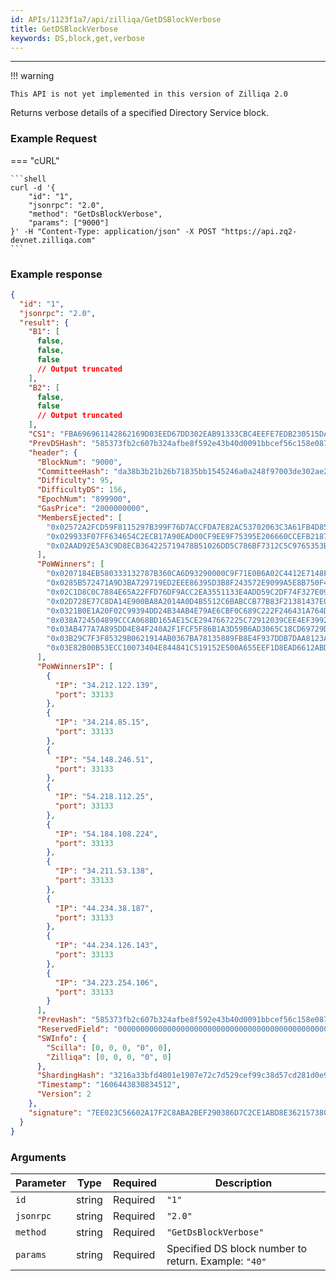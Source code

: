 ```yaml
---
id: APIs/1123f1a7/api/zilliqa/GetDSBlockVerbose
title: GetDSBlockVerbose
keywords: DS,block,get,verbose
---
```


---

!!! warning

    This API is not yet implemented in this version of Zilliqa 2.0

Returns verbose details of a specified Directory Service block.

### Example Request

=== "cURL"

    ```shell
    curl -d '{
        "id": "1",
        "jsonrpc": "2.0",
        "method": "GetDsBlockVerbose",
        "params": ["9000"]
    }' -H "Content-Type: application/json" -X POST "https://api.zq2-devnet.zilliqa.com"
    ```

### Example response

```json
{
  "id": "1",
  "jsonrpc": "2.0",
  "result": {
    "B1": [
      false,
      false,
      false
      // Output truncated
    ],
    "B2": [
      false,
      false
      // Output truncated
    ],
    "CS1": "FBA696961142862169D03EED67DD302EAB91333CBC4EEFE7EDB230515DA31DC1B9746EEEE5E7C105685E22C483B1021867B3775D30215CA66D5D81543E9FE8B5",
    "PrevDSHash": "585373fb2c607b324afbe8f592e43b40d0091bbcef56c158e0879ced69648c8e",
    "header": {
      "BlockNum": "9000",
      "CommitteeHash": "da38b3b21b26b71835bb1545246a0a248f97003de302ae20d70aeaf854403029",
      "Difficulty": 95,
      "DifficultyDS": 156,
      "EpochNum": "899900",
      "GasPrice": "2000000000",
      "MembersEjected": [
        "0x02572A2FCD59F8115297B399F76D7ACCFDA7E82AC53702063C3A61FB4D85E0D0C1",
        "0x029933F07FF634654C2ECB17A90EAD00CF9EE9F75395E206660CCEFB21874ECEA1",
        "0x02AAD92E5A3C9D8ECB364225719478B51026DD5C786BF7312C5C9765353BC4C98B"
      ],
      "PoWWinners": [
        "0x0207184EB580333132787B360CA6D93290000C9F71E0B6A02C4412E7148FB1AF81",
        "0x0285B572471A9D3BA729719ED2EEE86395D3B8F243572E9099A5E8B750F46092A7",
        "0x02C1D8C0C7884E65A22FFD76DF9ACC2EA3551133E4ADD59C2DF74F327E09F709FF",
        "0x02D728E77C8DA14E900BA8A2014A0D4B5512C6BABCCB77B83F21381437E0038F44",
        "0x0321B0E1A20F02C99394DD24B34AB4E79AE6CBF0C689C222F246431A764D6B59DB",
        "0x038A724504899CCCA068BD165AE15CE2947667225C72912039CEE4EF3992334843",
        "0x03AB477A7A895DD4E84F240A2F1FCF5F86B1A3D59B6AD3065C18CD69729D089959",
        "0x03B29C7F3F85329B0621914AB0367BA78135889FB8E4F937DDB7DAA8123AD4DF3C",
        "0x03E82B00B53ECC10073404E844841C519152E500A655EEF1D8EAD6612ABDF5B552"
      ],
      "PoWWinnersIP": [
        {
          "IP": "34.212.122.139",
          "port": 33133
        },
        {
          "IP": "34.214.85.15",
          "port": 33133
        },
        {
          "IP": "54.148.246.51",
          "port": 33133
        },
        {
          "IP": "54.218.112.25",
          "port": 33133
        },
        {
          "IP": "54.184.108.224",
          "port": 33133
        },
        {
          "IP": "34.211.53.138",
          "port": 33133
        },
        {
          "IP": "44.234.38.187",
          "port": 33133
        },
        {
          "IP": "44.234.126.143",
          "port": 33133
        },
        {
          "IP": "34.223.254.106",
          "port": 33133
        }
      ],
      "PrevHash": "585373fb2c607b324afbe8f592e43b40d0091bbcef56c158e0879ced69648c8e",
      "ReservedField": "0000000000000000000000000000000000000000000000000000000000000000000000000000000000000000000000000000000000000000000000000000000000000000000000000000000000000000000000000000000000000000000000000000000000000000000000000000000000000000000000000000000000000000",
      "SWInfo": {
        "Scilla": [0, 0, 0, "0", 0],
        "Zilliqa": [0, 0, 0, "0", 0]
      },
      "ShardingHash": "3216a33bfd4801e1907e72c7d529cef99c38d57cd281d0e9d726639fd9882d25",
      "Timestamp": "1606443830834512",
      "Version": 2
    },
    "signature": "7EE023C56602A17F2C8ABA2BEF290386D7C2CE1ABD8E3621573802FA67B243DE60B3EBEE5C4CCFDB697C80127B99CB384DAFEB44F70CD7569F2816DB950877BB"
  }
}
```

### Arguments

| Parameter | Type   | Required | Description                                          |
| --------- | ------ | -------- | ---------------------------------------------------- |
| `id`      | string | Required | `"1"`                                                |
| `jsonrpc` | string | Required | `"2.0"`                                              |
| `method`  | string | Required | `"GetDsBlockVerbose"`                                |
| `params`  | string | Required | Specified DS block number to return. Example: `"40"` |
